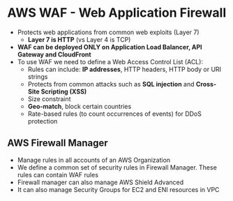 # AWS WAF - Web Application Firewall

- Protects web applications from common web exploits (Layer 7)
    - **Layer 7 is HTTP** (vs Layer 4 is TCP)
- **WAF can be deployed ONLY on Application Load Balancer, API Gateway and CloudFront**
- To use WAF we need to define a Web Access Control List (ACL):
    - Rules can include: **IP addresses**, HTTP headers, HTTP body or URI strings
    - Protects from common attacks such as **SQL injection** and **Cross-Site Scripting (XSS)**
    - Size constraint
    - **Geo-match**, block certain countries
    - Rate-based rules (to count occurrences of events) for DDoS protection

## AWS Firewall Manager

- Manage rules in all accounts of an AWS Organization
- We define a common set of security rules in Firewall Manager. These rules can contain WAF rules
- Firewall manager can also manage AWS Shield Advanced
- It can also manage Security Groups for EC2 and ENI resources in VPC
